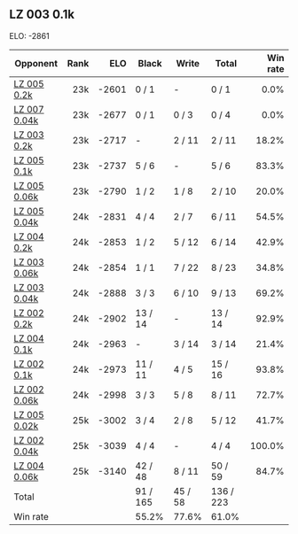 ## LZ 003 0.1k ##

ELO: -2861

Opponent | Rank | ELO | Black | Write | Total | Win rate
---------|-----:|----:|-------|-------|-------|-------:
[LZ 005 0.2k](LZ%20005%200.2k.md) | 23k | -2601 | 0 / 1 | - | 0 / 1 | 0.0%
[LZ 007 0.04k](LZ%20007%200.04k.md) | 23k | -2677 | 0 / 1 | 0 / 3 | 0 / 4 | 0.0%
[LZ 003 0.2k](LZ%20003%200.2k.md) | 23k | -2717 | - | 2 / 11 | 2 / 11 | 18.2%
[LZ 005 0.1k](LZ%20005%200.1k.md) | 23k | -2737 | 5 / 6 | - | 5 / 6 | 83.3%
[LZ 005 0.06k](LZ%20005%200.06k.md) | 23k | -2790 | 1 / 2 | 1 / 8 | 2 / 10 | 20.0%
[LZ 005 0.04k](LZ%20005%200.04k.md) | 24k | -2831 | 4 / 4 | 2 / 7 | 6 / 11 | 54.5%
[LZ 004 0.2k](LZ%20004%200.2k.md) | 24k | -2853 | 1 / 2 | 5 / 12 | 6 / 14 | 42.9%
[LZ 003 0.06k](LZ%20003%200.06k.md) | 24k | -2854 | 1 / 1 | 7 / 22 | 8 / 23 | 34.8%
[LZ 003 0.04k](LZ%20003%200.04k.md) | 24k | -2888 | 3 / 3 | 6 / 10 | 9 / 13 | 69.2%
[LZ 002 0.2k](LZ%20002%200.2k.md) | 24k | -2902 | 13 / 14 | - | 13 / 14 | 92.9%
[LZ 004 0.1k](LZ%20004%200.1k.md) | 24k | -2963 | - | 3 / 14 | 3 / 14 | 21.4%
[LZ 002 0.1k](LZ%20002%200.1k.md) | 24k | -2973 | 11 / 11 | 4 / 5 | 15 / 16 | 93.8%
[LZ 002 0.06k](LZ%20002%200.06k.md) | 24k | -2998 | 3 / 3 | 5 / 8 | 8 / 11 | 72.7%
[LZ 005 0.02k](LZ%20005%200.02k.md) | 25k | -3002 | 3 / 4 | 2 / 8 | 5 / 12 | 41.7%
[LZ 002 0.04k](LZ%20002%200.04k.md) | 25k | -3039 | 4 / 4 | - | 4 / 4 | 100.0%
[LZ 004 0.06k](LZ%20004%200.06k.md) | 25k | -3140 | 42 / 48 | 8 / 11 | 50 / 59 | 84.7%
Total | | | 91 / 165 | 45 / 58 | 136 / 223 | 
Win rate| | | 55.2% | 77.6% | 61.0% | 
